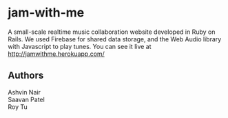 jam-with-me
====================

A small-scale realtime music collaboration website developed in Ruby on Rails. 
We used Firebase for shared data storage, and the Web Audio library with 
Javascript to play tunes. You can see it live at http://jamwithme.herokuapp.com/

Authors
-------
Ashvin Nair  
Saavan Patel  
Roy Tu  
